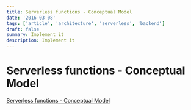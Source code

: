 ```yaml
---
title: Serverless functions - Conceptual Model
date: '2016-03-08'
tags: ['article', 'architecture', 'serverless', 'backend']
draft: false
summary: Implement it
description: Implement it
---
```


# Serverless functions - Conceptual Model


[Serverless functions - Conceptual Model](https://vercel.com/docs/serverless-functions/conceptual-model)


